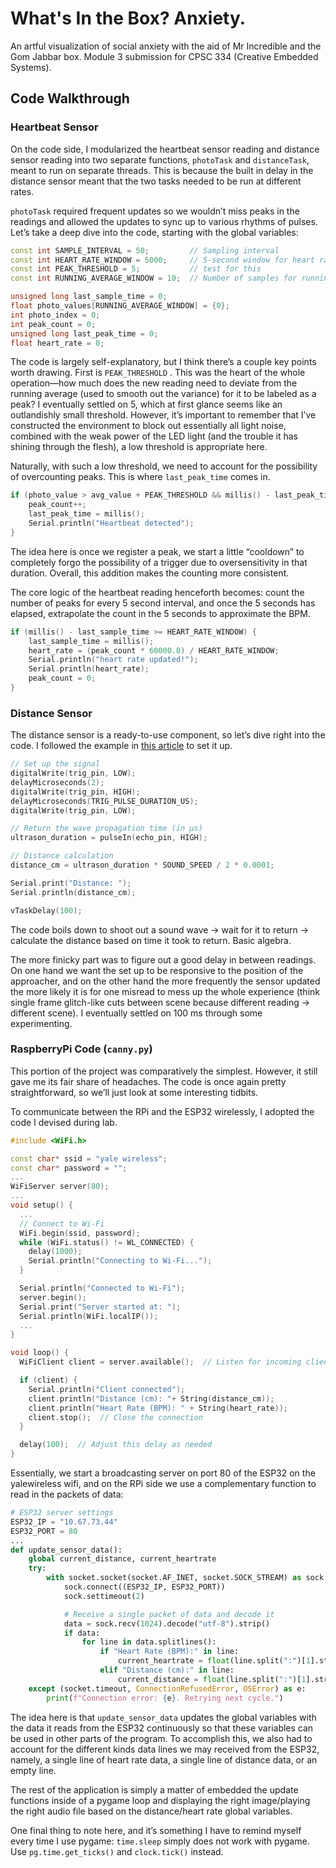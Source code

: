 # What's In the Box? Anxiety.

An artful visualization of social anxiety with the aid of Mr Incredible and the Gom Jabbar box. Module 3 submission for CPSC 334 (Creative Embedded Systems).

## Code Walkthrough

### Heartbeat Sensor

On the code side, I modularized the heartbeat sensor reading and distance sensor reading into two separate functions, `photoTask` and `distanceTask`, meant to run on separate threads. This is because the built in delay in the distance sensor meant that the two tasks needed to be run at different rates.

`photoTask` required frequent updates so we wouldn’t miss peaks in the readings and allowed the updates to sync up to various rhythms of pulses. Let’s take a deep dive into the code, starting with the global variables:

```cpp
const int SAMPLE_INTERVAL = 50;         // Sampling interval
const int HEART_RATE_WINDOW = 5000;     // 5-second window for heart rate
const int PEAK_THRESHOLD = 5;           // test for this
const int RUNNING_AVERAGE_WINDOW = 10;  // Number of samples for running average

unsigned long last_sample_time = 0;
float photo_values[RUNNING_AVERAGE_WINDOW] = {0};
int photo_index = 0;
int peak_count = 0;
unsigned long last_peak_time = 0;
float heart_rate = 0;
```

The code is largely self-explanatory, but I think there’s a couple key points worth drawing. First is `PEAK_THRESHOLD` . This was the heart of the whole operation—how much does the new reading need to deviate from the running average (used to smooth out the variance) for it to be labeled as a peak? I eventually settled on 5, which at first glance seems like an outlandishly small threshold. However, it’s important to remember that I’ve constructed the environment to block out essentially all light noise, combined with the weak power of the LED light (and the trouble it has shining through the flesh), a low threshold is appropriate here.

Naturally, with such a low threshold, we need to account for the possibility of overcounting peaks. This is where `last_peak_time` comes in.

```cpp
if (photo_value > avg_value + PEAK_THRESHOLD && millis() - last_peak_time > 100) {
    peak_count++;
    last_peak_time = millis();
    Serial.println("Heartbeat detected");
}
```

The idea here is once we register a peak, we start a little “cooldown” to completely forgo the possibility of a trigger due to oversensitivity in that duration. Overall, this addition makes the counting more consistent.

The core logic of the heartbeat reading henceforth becomes: count the number of peaks for every 5 second interval, and once the 5 seconds has elapsed, extrapolate the count in the 5 seconds to approximate the BPM.

```cpp
if (millis() - last_sample_time >= HEART_RATE_WINDOW) {
    last_sample_time = millis();
    heart_rate = (peak_count * 60000.0) / HEART_RATE_WINDOW;
    Serial.println("heart rate updated!");
    Serial.println(heart_rate);
    peak_count = 0;
}
```

### Distance Sensor

The distance sensor is a ready-to-use component, so let’s dive right into the code. I followed the example in [this article](https://www.upesy.com/blogs/tutorials/hc-sr04-ultrasonic-sensor-on-esp32-with-arduino-code-tutorial?srsltid=AfmBOoq8IFD15nkOi2oqhg6wCD1X64Av7sW_8DK79ZPIsOHjssBS_XuR#google_vignette) to set it up.

```cpp
// Set up the signal
digitalWrite(trig_pin, LOW);
delayMicroseconds(2);
digitalWrite(trig_pin, HIGH);
delayMicroseconds(TRIG_PULSE_DURATION_US);
digitalWrite(trig_pin, LOW);

// Return the wave propagation time (in µs)
ultrason_duration = pulseIn(echo_pin, HIGH);

// Distance calculation
distance_cm = ultrason_duration * SOUND_SPEED / 2 * 0.0001;

Serial.print("Distance: ");
Serial.println(distance_cm);

vTaskDelay(100);
```

The code boils down to shoot out a sound wave → wait for it to return → calculate the distance based on time it took to return. Basic algebra.

The more finicky part was to figure out a good delay in between readings. On one hand we want the set up to be responsive to the position of the approacher, and on the other hand the more frequently the sensor updated the more likely it is for one misread to mess up the whole experience (think single frame glitch-like cuts between scene because different reading → different scene). I eventually settled on 100 ms through some experimenting.

### RaspberryPi Code (`canny.py`)

This portion of the project was comparatively the simplest. However, it still gave me its fair share of headaches. The code is once again pretty straightforward, so we’ll just look at some interesting tidbits.

To communicate between the RPi and the ESP32 wirelessly, I adopted the code I devised during lab.

```cpp
#include <WiFi.h>

const char* ssid = "yale wireless";
const char* password = "";
...
WiFiServer server(80);
...
void setup() {
  ...
  // Connect to Wi-Fi
  WiFi.begin(ssid, password);
  while (WiFi.status() != WL_CONNECTED) {
    delay(1000);
    Serial.println("Connecting to Wi-Fi...");
  }

  Serial.println("Connected to Wi-Fi");
  server.begin();
  Serial.print("Server started at: ");
  Serial.println(WiFi.localIP());
  ...
}

void loop() {
  WiFiClient client = server.available();  // Listen for incoming clients

  if (client) {
    Serial.println("Client connected");
    client.println("Distance (cm): "+ String(distance_cm));
    client.println("Heart Rate (BPM): " + String(heart_rate));
    client.stop();  // Close the connection
  }

  delay(100);  // Adjust this delay as needed
}
```

Essentially, we start a broadcasting server on port 80 of the ESP32 on the yalewireless wifi, and on the RPi side we use a complementary function to read in the packets of data:

```python
# ESP32 server settings
ESP32_IP = "10.67.73.44"
ESP32_PORT = 80
...
def update_sensor_data():
    global current_distance, current_heartrate
    try:
        with socket.socket(socket.AF_INET, socket.SOCK_STREAM) as sock:
            sock.connect((ESP32_IP, ESP32_PORT))
            sock.settimeout(2)

            # Receive a single packet of data and decode it
            data = sock.recv(1024).decode("utf-8").strip()
            if data:
                for line in data.splitlines():
                    if "Heart Rate (BPM):" in line:
                        current_heartrate = float(line.split(":")[1].strip())
                    elif "Distance (cm):" in line:
                        current_distance = float(line.split(":")[1].strip())
    except (socket.timeout, ConnectionRefusedError, OSError) as e:
        print(f"Connection error: {e}. Retrying next cycle.")

```

The idea here is that `update_sensor_data` updates the global variables with the data it reads from the ESP32 continuously so that these variables can be used in other parts of the program. To accomplish this, we also had to account for the different kinds data lines we may received from the ESP32, namely, a single line of heart rate data, a single line of distance data, or an empty line.

The rest of the application is simply a matter of embedded the update functions inside of a pygame loop and displaying the right image/playing the right audio file based on the distance/heart rate global variables.

One final thing to note here, and it’s something I have to remind myself every time I use pygame: `time.sleep` simply does not work with pygame. Use `pg.time.get_ticks()` and `clock.tick()` instead.
